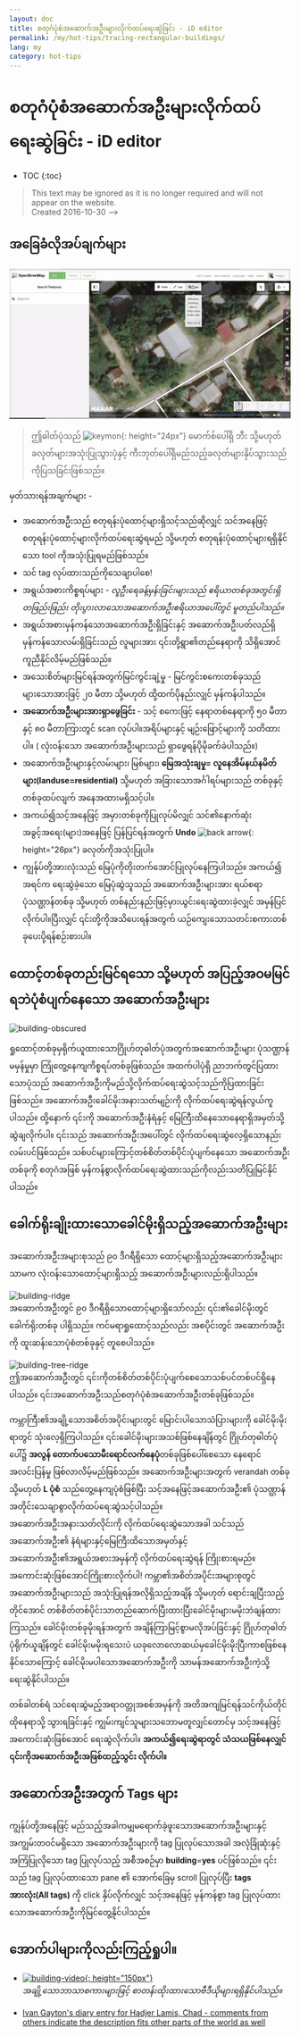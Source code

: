 ```yaml
---
layout: doc
title: စတုဂံပုံစံအဆောက်အဦးများလိုက်ထပ်ရေးဆွဲခြင်း - iD editor
permalink: /my/hot-tips/tracing-rectangular-buildings/
lang: my
category: hot-tips
---
```


စတုဂံပုံစံအဆောက်အဦးများလိုက်ထပ်ရေးဆွဲခြင်း - iD editor
============

- TOC
{:toc}

> This text may be ignored as it is no longer required and will not appear on the website.  
> Created 2016-10-30  -->  

အခြေခံလိုအပ်ချက်များ
----------

![Rectangular building][]  

> ဤဓါတ်ပုံသည် ![keymon]{: height="24px"} မောက်စ်ပေါ်ရှိ ဘီး သို့မဟုတ် ခလုတ်များအသုံးပြုသွားပုံနှင့် ကီးဘုတ်ပေါ်ရှိမည်သည့်ခလုတ်များနှိပ်သွားသည်ကိုပြသခြင်းဖြစ်သည်။  

မှတ်သားရန်အချက်များ -  

- အဆောက်အဦးသည် စတုရန်းပုံထောင့်များရှိသင့်သည်ဆိုလျှင် သင်အနေဖြင့် စတုရန်းပုံထောင့်များလိုက်ထပ်ရေးဆွဲရမည် သို့မဟုတ် စတုရန်းပုံထောင့်များရရှိနိုင်သော tool ကိုအသုံးပြုရမည်ဖြစ်သည်။  
- သင် tag လုပ်ထားသည်ကိုသေချာပါစေ!  
- အရွယ်အစားကိစ္စရပ်များ - *လူဦးရေခန့်မှန်းခြင်းများသည် ဧရိယာတစ်ခုအတွင်းရှိ တဖြည်းဖြည်း တိုးပွားလာသောအဆောက်အဦးဧရိယာအပေါ်တွင် မူတည်ပါသည်။*  
- အရွယ်အစားမှန်ကန်သောအဆောက်အဦးရှိခြင်းနှင့် အဆောက်အဦးပတ်လည်ရှိ မှန်ကန်သောလမ်းရှိခြင်းသည် လူများအား ၎င်းတို့ရွာ၏တည်နေရာကို သိရှိအောင် ကူညီနိုင်လိမ့်မည်ဖြစ်သည်။  
- အသေးစိတ်များမြင်ရန်အတွက်မြင်ကွင်းချဲ့မှု - မြင်ကွင်းစကေးတစ်ခုသည် များသောအားဖြင့် ၂၀ မီတာ သို့မဟုတ် ထို့ထက်ပိုနည်းလျှင် မှန်ကန်ပါသည်။  
- **အဆောက်အဦးများအားရှာဖွေခြင်း** - သင့် စကေးဖြင့် နေရာတစ်နေရာကို ၅၀ မီတာနှင့် ၈၀ မီတာကြားတွင် scan လုပ်ပါ။အရိပ်များနှင့် မျဉ်းဖြောင့်များကို သတိထားပါ။ ( လုံးဝန်းသော အဆောက်အဦးများသည် ရှာဖွေရန်ပိုမိုခက်ခဲပါသည်။)  
- အဆောက်အဦးများနှင့်လမ်းများ၊ မြစ်များ၊ **မြေအသုံးချမှု= လူနေအိမ်နယ်နမိတ်များ(landuse=residential)** သို့မဟုတ် အခြားသောအင်္ဂါရပ်များသည် တစ်ခုနှင့်တစ်ခုထပ်လျက် အနေအထားမရှိသင့်ပါ။  
- အကယ်၍သင့်အနေဖြင့် အမှားတစ်ခုကိုပြုလုပ်မိလျှင် သင်၏နောက်ဆုံးအခွင့်အရေး(များ)အနေဖြင့် ပြန်ပြင်ရန်အတွက် **Undo** ![back arrow]{: height="26px"} ခလုတ်ကိုအသုံးပြုပါ။  
- ကျွန်ုပ်တို့အားလုံးသည် မြေပုံကိုတိုးတက်အောင်ပြုလုပ်နေကြပါသည်။ အကယ်၍ အရင်က ရေးဆွဲခဲ့သော မြေပုံဆွဲသူသည် အဆောက်အဦးများအား ရယ်စရာပုံသဏ္ဌာန်တစ်ခု သို့မဟုတ် တစ်နည်းနည်းဖြင့်မှားယွင်းရေးဆွဲထားခဲ့လျှင် အမှန်ပြင်လိုက်ပါ။ပြီးလျှင် ၎င်းတို့ကိုအသိပေးရန်အတွက် ယဉ်ကျေးသောသတင်းစကားတစ်ခုပေးပို့ရန်စဉ်းစားပါ။  

ထောင့်တစ်ခုတည်းမြင်ရသော သို့မဟုတ် အပြည့်အဝမမြင်ရဘဲပုံစံပျက်နေသော အဆောက်အဦးများ  
--------------------------------------

![building-obscured][]  

ရှုထောင့်တစ်ခုမှရိုက်ယူထားသောဂြိုဟ်တုဓါတ်ပုံအတွက်အဆောက်အဦးများ ပုံသဏ္ဌာန်မမှန်မှုမှာ ကြုံတွေ့နေကျကိစ္စရပ်တစ်ခုဖြစ်သည်။ အထက်ပါပုံရှိ  ညာဘက်တွင်ပြထားသောပုံသည် အဆောက်အဦးကိုမည်သို့လိုက်ထပ်ရေးဆွဲသင့်သည်ကိုပြထားခြင်းဖြစ်သည်။ အဆောက်အဦးခေါင်မိုးအနားသတ်မျဉ်းကို လိုက်ထပ်ရေးဆွဲရန်လွယ်ကူပါသည်။ ထို့နောက် ၎င်းကို အဆောက်အဦးနံရံနှင့် မြေကြီးထိနေသောနေရာရှိအမှတ်သို့ဆွဲချလိုက်ပါ။ ၎င်းသည် အဆောက်အဦးအပေါ်တွင် လိုက်ထပ်ရေးဆွဲလေ့ရှိသောနည်းလမ်းပင်ဖြစ်သည်။ သစ်ပင်များကြောင့်တစ်စိတ်တစ်ပိုင်းပုံပျက်နေသော အဆောက်အဦးတစ်ခုကို စတုဂံအဖြစ် မှန်ကန်စွာလိုက်ထပ်ရေးဆွဲထားသည်ကိုလည်းသတိပြုမြင်နိုင်ပါသည်။ 

ခေါက်ရိုးချိုးထားသောခေါင်မိုးရှိသည့်အဆောက်အဦးများ
----------------------------
 
အဆောက်အဦးအများစုသည် ၉၀ ဒီဂရီရှိသော ထောင့်များရှိသည့်အဆောက်အဦးများသာမက လုံးဝန်းသောထောင့်များရှိသည့် အဆောက်အဦးများလည်းရှိပါသည်။  

![building-ridge][]  
အဆောက်အဦးတွင် ၉၀ ဒီဂရီရှိသောထောင့်များရှိသော်လည်း ၎င်း၏ခေါင်မိုးတွင် ခေါက်ရိုးတစ်ခု ပါရှိသည်။ ကင်မရာရှုထောင့်သည်လည်း အစပိုင်းတွင် အဆောက်အဦးကို ထူးဆန်းသောပုံစံတစ်ခုနှင့် တူစေပါသည်။  

![building-tree-ridge][]  
ဤအဆောက်အဦးတွင်  ၎င်းကိုတစ်စိတ်တစ်ပိုင်းပုံပျက်စေသောသစ်ပင်တစ်ပင်ရှိနေပါသည်။ ၎င်းအဆောက်အဦးသည်စတုဂံပုံစံအဆောက်အဦးတစ်ခုဖြစ်သည်။  

ကမ္ဘာကြီး၏အချို့သောအစိတ်အပိုင်းများတွင် မြောင်းပါသောသံပြားများကို ခေါင်မိုးမိုးရာတွင် သုံးလေ့ရှိကြပါသည်။ ၎င်းခေါင်မိုးများအသစ်ဖြစ်နေချိန်တွင် ဂြိုဟ်တုဓါတ်ပုံပေါ်၌ **အလွန် တောက်ပသောမီးရောင်လက်နေပုံ**တစ်ခုဖြစ်ပေါ်စေသော နေရောင်အလင်းပြန်မှု ဖြစ်လာလိမ့်မည်ဖြစ်သည်။ အဆောက်အဦးများအတွက် verandah တစ်ခု သို့မဟုတ် **L ပုံစံ** သည်တွေ့နေကျပုံစံဖြစ်ပြီး  သင့်အနေဖြင့်အဆောက်အဦး၏ ပုံသဏ္ဌာန်အတိုင်းသေချာစွာလိုက်ထပ်ရေ:ဆွဲသင့်ပါသည်။  
အဆောက်အဦးအနားသတ်လိုင်းကို လိုက်ထပ်ရေးဆွဲသောအခါ သင်သည် အဆောက်အဦး၏ နံရံများနှင့်မြေကြီးထိသောအမှတ်နှင့် အဆောက်အဦး၏အရွယ်အစားအမှန်ကို လိုက်ထပ်ရေးဆွဲရန် ကြိုးစားရမည်။ အကောင်းဆုံးဖြစ်အောင်ကြိုးစားလိုက်ပါ! ကမ္ဘာ၏အစိတ်အပိုင်းအများစုတွင် အဆောက်အဦးများသည် အသုံးပြုရန်အလိုရှိသည့်အချိန် သို့မဟုတ် ရောင်းချပြီးသည့်တိုင်အောင် တစ်စိတ်တစ်ပိုင်းသာတည်ဆောက်ပြီးထားပြီးခေါင်မိုးများမမိုးဘဲချန်ထားကြသည်။ ခေါင်မိုးတစ်ခုမိုးရန်အတွက် အချိန်ကြာမြင့်စွာမလိုအပ်ခြင်းနှင့် ဂြိုဟ်တုဓါတ်ပုံရိုက်ယူချိန်တွင် ခေါင်မိုးမမိုးရသေးပဲ ယခုလောလောဆယ်မှခေါင်မိုးမိုးပြီးကာစဖြစ်နေနိုင်သောကြောင့် ခေါင်မိုးမပါသောအဆောက်အဦးကို သာမန်အဆောက်အဦးကဲ့သို့ရေးဆွဲနိုင်ပါသည်။  

တစ်ခါတစ်ရံ သင်ရေးဆွဲမည့်အရာဝတ္တုအစစ်အမှန်ကို အတိအကျမြင်ရန်သင်ကိုယ်တိုင် ထိုနေရာသို့ သွားရခြင်းနှင့် ကျွမ်းကျင်သူများသဘောမတူလျှင်တောင်မှ သင့်အနေဖြင့် အကောင်းဆုံးဖြစ်အောင် ရေးဆွဲလိုက်ပါ။ **အကယ်၍ရေးဆွဲရာတွင် သံသယဖြစ်နေလျှင် ၎င်းကိုအဆောက်အဦးအဖြစ်ထည့်သွင်း လိုက်ပါ။**  

အဆောက်အဦးအတွက် Tags များ
-------------

ကျွန်ုပ်တို့အနေဖြင့် မည်သည့်အခါကမျှမရောက်ခဲ့ဖူးသောအဆောက်အဦးများနှင့် အကျွမ်းတဝင်မရှိသော အဆောက်အဦးများကို tag ပြုလုပ်သောအခါ အလုံခြုံဆုံးနှင့် အကြံပြုလိုသော tag ပြုလုပ်သည့် အစီအစဉ်မှာ **building**=**yes** ပင်ဖြစ်သည်။ ၎င်းသည် tag ပြုလုပ်ထားသော pane ၏ အောက်ခြေမှ scroll ပြုလုပ်ပြီး **tags အားလုံး(All tags)** ကို click နှိပ်လိုက်လျှင် သင့်အနေဖြင့် မှန်ကန်စွာ tag ပြုလုပ်ထားသောအဆောက်အဦးကိုမြင်တွေ့နိုင်ပါသည်။  

အောက်ပါများကိုလည်းကြည့်ရှုပါ။  
---------

- [![building-video]{: height="150px"}](https://www.youtube.com/watch?v=VPJz-AucqF4&index=7&list=PLb9506_-6FMHZ3nwn9heri3xjQKrSq1hN "Humanitarian OpenStreetMap Team Tutorial Videos - Adding a Building to OpenStreetMap")  
*အချို့သောဘာသာစကားများဖြင့် စာတန်းထိုးထားသောဗီဒီယိုများရရှိနိုင်ပါသည်။*  

- [Ivan Gayton's diary entry for Hadjer Lamis, Chad - comments from others indicate the description fits other parts of the world as well](https://www.openstreetmap.org/user/IvanGayton/diary/38612)



[Rectangular building]: /images/hot-tips/rectangular_building.gif "Tracing a rectangular building, squaring the corners, and adding tags."
[keymon]:/images/hot-tips/keymon.png
[building-ridge]: /images/hot-tips/building-ridge.png
[back arrow]: /images/beginner/back-arrow.png
[building-tree-ridge]: /images/hot-tips/building-tree-ridge.png
[building-obscured]: /images/hot-tips/buildings-obscured-traced-1.png "Before & after - tracing a building seen at an angle"
[building-video]: /images/hot-tips/building-video.png "Humanitarian OpenStreetMap Team Tutorial Videos - Adding a Building to OpenStreetMap"